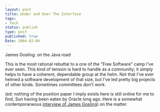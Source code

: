 ```yaml
---
layout: post
title: Under and Over The Interface
tags:
- Tech
status: publish
type: post
published: true
Date: 2004-02-04
---
```

James Gosling: on the Java road

This is the most rational rebuttal to a one of the "Free Software" camp I've ever seen.  This kind of tension is hard to handle as a community; it simply helps to have a coherent, dependable group at the helm.  Not that I've ever helmed a software development of that size, but I've led pretty big projects of other kinds.  Sometimes committees don't work.

(ed: nothing of the position paper I imply exists here is still online for me to find, Sun having been eaten by Oracle long ago.  Here is a somewhat contemporaneous [interview of James Gosling](https://www.computerworld.com/article/2570641/q-a--james-gosling-likes-the-idea-of-open-source-java.html)) on the matter.